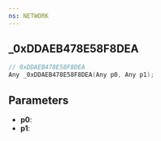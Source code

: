 ```yaml
---
ns: NETWORK
---
```

## _0xDDAEB478E58F8DEA

```c
// 0xDDAEB478E58F8DEA
Any _0xDDAEB478E58F8DEA(Any p0, Any p1);
```

## Parameters
* **p0**:
* **p1**:
